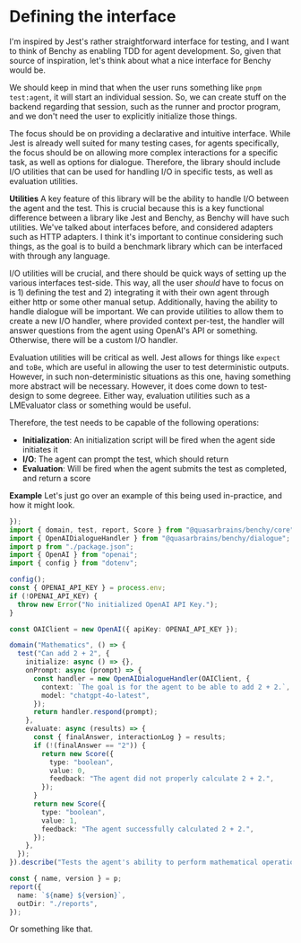 # Defining the interface
I'm inspired by Jest's rather straightforward interface for testing, and I want to think of Benchy as enabling TDD for agent development. So, given that source of inspiration, let's think about what a nice interface for Benchy would be.

We should keep in mind that when the user runs something like `pnpm test:agent`, it will start an individual session. So, we can create stuff on the backend regarding that session, such as the runner and proctor program, and we don't need the user to explicitly initialize those things.

The focus should be on providing a declarative and intuitive interface. While Jest is already well suited for many testing cases, for agents specifically, the focus should be on allowing more complex interactions for a specific task, as well as options for dialogue. Therefore, the library should include I/O utilities that can be used for handling I/O in specific tests, as well as evaluation utilities.

**Utilities**
A key feature of this library will be the ability to handle I/O between the agent and the test. This is crucial because this is a key functional difference between a library like Jest and Benchy, as Benchy will have such utilities. We've talked about interfaces before, and considered adapters such as HTTP adapters. I think it's important to continue considering such things, as the goal is to build a benchmark library which can be interfaced with through any language.

I/O utilities will be crucial, and there should be quick ways of setting up the various interfaces test-side. This way, all the user *should* have to focus on is 1) defining the test and 2) integrating it with their own agent through either http or some other manual setup. Additionally, having the ability to handle dialogue will be important. We can provide utilities to allow them to create a new I/O handler, where provided context per-test, the handler will answer questions from the agent using OpenAI's API or something. Otherwise, there will be a custom I/O handler.

Evaluation utilities will be critical as well. Jest allows for things like `expect` and `toBe`, which are useful in allowing the user to test deterministic outputs. However, in such non-deterministic situations as this one, having something more abstract will be necessary. However, it does come down to test-design to some degreee. Either way, evaluation utilities such as a LMEvaluator class or something would be useful.

Therefore, the test needs to be capable of the following operations:
- **Initialization**: An initialization script will be fired when the agent side initiates it
- **I/O**: The agent can prompt the test, which should return
- **Evaluation**: Will be fired when the agent submits the test as completed, and return a score

**Example**
Let's just go over an example of this being used in-practice, and how it might look.

```ts
});
import { domain, test, report, Score } from "@quasarbrains/benchy/core";
import { OpenAIDialogueHandler } from "@quasarbrains/benchy/dialogue";
import p from "./package.json";
import { OpenAI } from "openai";
import { config } from "dotenv";

config();
const { OPENAI_API_KEY } = process.env;
if (!OPENAI_API_KEY) {
  throw new Error("No initialized OpenAI API Key.");
}

const OAIClient = new OpenAI({ apiKey: OPENAI_API_KEY });

domain("Mathematics", () => {
  test("Can add 2 + 2", {
    initialize: async () => {},
    onPrompt: async (prompt) => {
      const handler = new OpenAIDialogueHandler(OAIClient, {
        context: `The goal is for the agent to be able to add 2 + 2.`,
        model: "chatgpt-4o-latest",
      });
      return handler.respond(prompt);
    },
    evaluate: async (results) => {
      const { finalAnswer, interactionLog } = results;
      if (!(finalAnswer == "2")) {
        return new Score({
          type: "boolean",
          value: 0,
          feedback: "The agent did not properly calculate 2 + 2.",
        });
      }
      return new Score({
        type: "boolean",
        value: 1,
        feedback: "The agent successfully calculated 2 + 2.",
      });
    },
  });
}).describe("Tests the agent's ability to perform mathematical operations");

const { name, version } = p;
report({
  name: `${name} ${version}`,
  outDir: "./reports",
});
```

Or something like that.
